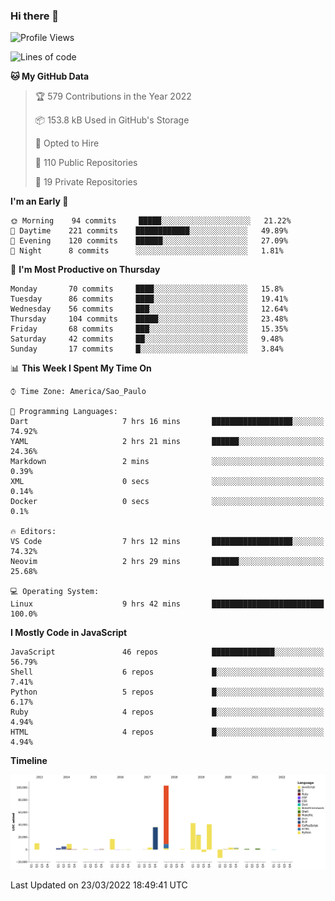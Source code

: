 ### Hi there 👋

<!--START_SECTION:waka-->
![Profile Views](http://img.shields.io/badge/Profile%20Views-0-blue)

![Lines of code](https://img.shields.io/badge/From%20Hello%20World%20I%27ve%20Written-292%20Thousand%20lines%20of%20code-blue)

**🐱 My GitHub Data** 

> 🏆 579 Contributions in the Year 2022
 > 
> 📦 153.8 kB Used in GitHub's Storage 
 > 
> 💼 Opted to Hire
 > 
> 📜 110 Public Repositories 
 > 
> 🔑 19 Private Repositories  
 > 
**I'm an Early 🐤** 

```text
🌞 Morning    94 commits     █████░░░░░░░░░░░░░░░░░░░░   21.22% 
🌆 Daytime    221 commits    ████████████░░░░░░░░░░░░░   49.89% 
🌃 Evening    120 commits    ██████░░░░░░░░░░░░░░░░░░░   27.09% 
🌙 Night      8 commits      ░░░░░░░░░░░░░░░░░░░░░░░░░   1.81%

```
📅 **I'm Most Productive on Thursday** 

```text
Monday       70 commits     ████░░░░░░░░░░░░░░░░░░░░░   15.8% 
Tuesday      86 commits     ████░░░░░░░░░░░░░░░░░░░░░   19.41% 
Wednesday    56 commits     ███░░░░░░░░░░░░░░░░░░░░░░   12.64% 
Thursday     104 commits    █████░░░░░░░░░░░░░░░░░░░░   23.48% 
Friday       68 commits     ███░░░░░░░░░░░░░░░░░░░░░░   15.35% 
Saturday     42 commits     ██░░░░░░░░░░░░░░░░░░░░░░░   9.48% 
Sunday       17 commits     █░░░░░░░░░░░░░░░░░░░░░░░░   3.84%

```


📊 **This Week I Spent My Time On** 

```text
⌚︎ Time Zone: America/Sao_Paulo

💬 Programming Languages: 
Dart                     7 hrs 16 mins       ██████████████████░░░░░░░   74.92% 
YAML                     2 hrs 21 mins       ██████░░░░░░░░░░░░░░░░░░░   24.36% 
Markdown                 2 mins              ░░░░░░░░░░░░░░░░░░░░░░░░░   0.39% 
XML                      0 secs              ░░░░░░░░░░░░░░░░░░░░░░░░░   0.14% 
Docker                   0 secs              ░░░░░░░░░░░░░░░░░░░░░░░░░   0.1%

🔥 Editors: 
VS Code                  7 hrs 12 mins       ██████████████████░░░░░░░   74.32% 
Neovim                   2 hrs 29 mins       ██████░░░░░░░░░░░░░░░░░░░   25.68%

💻 Operating System: 
Linux                    9 hrs 42 mins       █████████████████████████   100.0%

```

**I Mostly Code in JavaScript** 

```text
JavaScript               46 repos            ██████████████░░░░░░░░░░░   56.79% 
Shell                    6 repos             █░░░░░░░░░░░░░░░░░░░░░░░░   7.41% 
Python                   5 repos             █░░░░░░░░░░░░░░░░░░░░░░░░   6.17% 
Ruby                     4 repos             █░░░░░░░░░░░░░░░░░░░░░░░░   4.94% 
HTML                     4 repos             █░░░░░░░░░░░░░░░░░░░░░░░░   4.94%

```


**Timeline**

![Chart not found](https://raw.githubusercontent.com/jampow/jampow/master/charts/bar_graph.png) 


 Last Updated on 23/03/2022 18:49:41 UTC
<!--END_SECTION:waka-->
